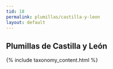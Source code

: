 ```yaml
---
tid: 18
permalink: plumillas/castilla-y-leon
layout: default
---
```

## Plumillas de Castilla y León
{% include taxonomy_content.html %}
